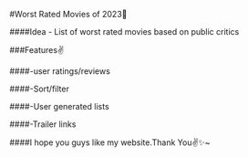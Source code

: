 #Worst Rated Movies of 2023💯

####Idea - List of worst rated movies based on public critics


###Features✌️
 
####-user ratings/reviews

####-Sort/filter

####-User generated lists

####-Trailer links


####I hope you guys like my website.Thank You✌️✨~

